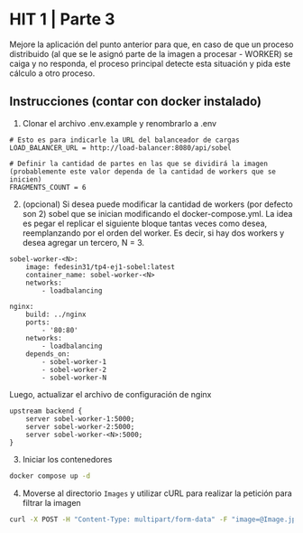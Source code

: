 # HIT 1 | Parte 3

Mejore la aplicación del punto anterior para que, en caso de que un proceso distribuido (al que se le asignó parte de la imagen a procesar - WORKER) se caiga y no responda, el proceso principal detecte esta situación y pida este cálculo a otro proceso.

## Instrucciones (contar con docker instalado)

1. Clonar el archivo .env.example y renombrarlo a .env

```
# Esto es para indicarle la URL del balanceador de cargas
LOAD_BALANCER_URL = http://load-balancer:8080/api/sobel

# Definir la cantidad de partes en las que se dividirá la imagen (probablemente este valor dependa de la cantidad de workers que se inicien)
FRAGMENTS_COUNT = 6
```

2. (opcional) Si desea puede modificar la cantidad de workers (por defecto son 2) sobel que se inician modificando el docker-compose.yml. La idea es pegar el replicar el siguiente bloque tantas veces como desea, reemplanzando <N> por el orden del worker. Es decir, si hay dos workers y desea agregar un tercero, N = 3.

```
sobel-worker-<N>:
    image: fedesin31/tp4-ej1-sobel:latest
    container_name: sobel-worker-<N>
    networks:
        - loadbalancing

nginx:
    build: ../nginx
    ports:
        - '80:80'
    networks:
        - loadbalancing
    depends_on:
        - sobel-worker-1
        - sobel-worker-2
        - sobel-worker-N
```

Luego, actualizar el archivo de configuración de nginx

```
upstream backend {
    server sobel-worker-1:5000;
    server sobel-worker-2:5000;
    server sobel-worker-<N>:5000;
}
```

3. Iniciar los contenedores

```bash
docker compose up -d
```

4. Moverse al directorio `Images` y utilizar cURL para realizar la petición para filtrar la imagen

```bash
curl -X POST -H "Content-Type: multipart/form-data" -F "image=@Image.jpg" -w '\nTiempo total: %{time_total}s\n' http://localhost:5000/api/sobel --output imagen_procesada.png
```
